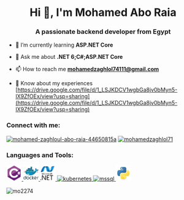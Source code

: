 <h1 align="center">Hi 👋, I'm Mohamed Abo Raia</h1>
<h3 align="center">A passionate backend developer from Egypt</h3>


- 🌱 I’m currently learning **ASP.NET Core**

- 💬 Ask me about **.NET 6;C#;ASP.NET Core**

- 📫 How to reach me **mohamedzaghlol74111@gmail.com**

- 📄 Know about my experiences [https://drive.google.com/file/d/1_LSJKDCV1wgbGa8jv0bMyn5-IX9ZfOEx/view?usp=sharing](https://drive.google.com/file/d/1_LSJKDCV1wgbGa8jv0bMyn5-IX9ZfOEx/view?usp=sharing)

<h3 align="left">Connect with me:</h3>
<p align="left">
<a href="https://linkedin.com/in/mohamed-zaghloul-abo-raia-44650815a" target="blank"><img align="center" src="https://raw.githubusercontent.com/rahuldkjain/github-profile-readme-generator/master/src/images/icons/Social/linked-in-alt.svg" alt="mohamed-zaghloul-abo-raia-44650815a" height="30" width="40" /></a>
<a href="https://www.hackerrank.com/mohamedzaghlol71" target="blank"><img align="center" src="https://raw.githubusercontent.com/rahuldkjain/github-profile-readme-generator/master/src/images/icons/Social/hackerrank.svg" alt="mohamedzaghlol71" height="30" width="40" /></a>
</p>

<h3 align="left">Languages and Tools:</h3>
<p align="left"> <a href="https://www.w3schools.com/cs/" target="_blank" rel="noreferrer"> <img src="https://raw.githubusercontent.com/devicons/devicon/master/icons/csharp/csharp-original.svg" alt="csharp" width="40" height="40"/> </a> <a href="https://www.docker.com/" target="_blank" rel="noreferrer"> <img src="https://raw.githubusercontent.com/devicons/devicon/master/icons/docker/docker-original-wordmark.svg" alt="docker" width="40" height="40"/> </a> <a href="https://dotnet.microsoft.com/" target="_blank" rel="noreferrer"> <img src="https://raw.githubusercontent.com/devicons/devicon/master/icons/dot-net/dot-net-original-wordmark.svg" alt="dotnet" width="40" height="40"/> </a> <a href="https://kubernetes.io" target="_blank" rel="noreferrer"> <img src="https://www.vectorlogo.zone/logos/kubernetes/kubernetes-icon.svg" alt="kubernetes" width="40" height="40"/> </a> <a href="https://www.microsoft.com/en-us/sql-server" target="_blank" rel="noreferrer"> <img src="https://www.svgrepo.com/show/303229/microsoft-sql-server-logo.svg" alt="mssql" width="40" height="40"/> </a> <a href="https://www.python.org" target="_blank" rel="noreferrer"> <img src="https://raw.githubusercontent.com/devicons/devicon/master/icons/python/python-original.svg" alt="python" width="40" height="40"/> </a> </p>

<p><img align="center" src="https://github-readme-stats.vercel.app/api/top-langs?username=mo2274&show_icons=true&locale=en&layout=compact" alt="mo2274" /></p>

